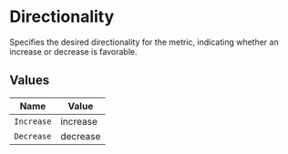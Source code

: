 # Directionality

Specifies the desired directionality for the metric, indicating whether an increase or decrease is favorable.


## Values

| Name       | Value      |
| ---------- | ---------- |
| `Increase` | increase   |
| `Decrease` | decrease   |